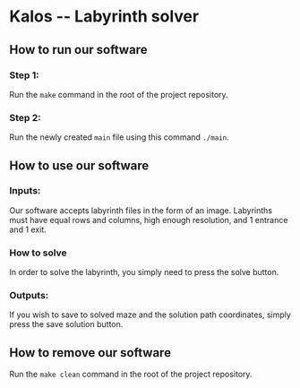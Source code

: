 # Kalos -- Labyrinth solver

## How to run our software

### Step 1:

Run the `make` command in the root of the project repository.

### Step 2:

Run the newly created `main` file using this command `./main`.

## How to use our software

### Inputs:

Our software accepts labyrinth files in the form of an image. Labyrinths must have equal rows and columns, high enough resolution, and 1 entrance and 1 exit.

### How to solve

In order to solve the labyrinth, you simply need to press the solve button.

### Outputs:

If you wish to save to solved maze and the solution path coordinates, simply press the save solution button.

## How to remove our software

Run the `make clean` command in the root of the project repository.
